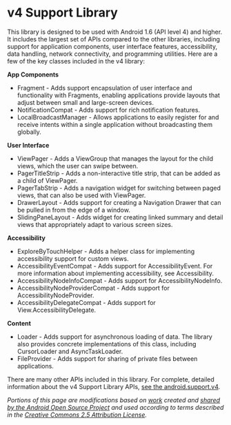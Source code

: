 v4 Support Library
=============================

This library is designed to be used with Android 1.6 (API level 4) and higher. It includes the largest set of APIs compared to the other libraries, including support for application components, user interface features, accessibility, data handling, network connectivity, and programming utilities. Here are a few of the key classes included in the v4 library:

**App Components**

- Fragment - Adds support encapsulation of user interface and functionality with Fragments, enabling applications provide layouts that adjust between small and large-screen devices.
- NotificationCompat - Adds support for rich notification features.
- LocalBroadcastManager - Allows applications to easily register for and receive intents within a single application without broadcasting them globally.

**User Interface**

- ViewPager - Adds a ViewGroup that manages the layout for the child views, which the user can swipe between.
- PagerTitleStrip - Adds a non-interactive title strip, that can be added as a child of ViewPager.
- PagerTabStrip - Adds a navigation widget for switching between paged views, that can also be used with ViewPager.
- DrawerLayout - Adds support for creating a Navigation Drawer that can be pulled in from the edge of a window.
- SlidingPaneLayout - Adds widget for creating linked summary and detail views that appropriately adapt to various screen sizes.

**Accessibility**

- ExploreByTouchHelper - Adds a helper class for implementing accessibility support for custom views.
- AccessibilityEventCompat - Adds support for AccessibilityEvent. For more information about implementing accessibility, see Accessibility.
- AccessibilityNodeInfoCompat - Adds support for AccessibilityNodeInfo.
- AccessibilityNodeProviderCompat - Adds support for AccessibilityNodeProvider.
- AccessibilityDelegateCompat - Adds support for View.AccessibilityDelegate.

**Content**

- Loader - Adds support for asynchronous loading of data. The library also provides concrete implementations of this class, including CursorLoader and AsyncTaskLoader.
- FileProvider - Adds support for sharing of private files between applications.
	
There are many other APIs included in this library. For complete, detailed information about the v4 Support Library APIs, [see the android.support.v4](http://developer.android.com/reference/android/support/v4/app/package-summary.html).

*Portions of this page are modifications based on [work][3] created and [shared by the Android Open Source Project][1] and used according to terms described in the [Creative Commons 2.5 Attribution License][2].*

[1]: http://code.google.com/policies.html
[2]: http://creativecommons.org/licenses/by/2.5/
[3]: http://developer.android.com/tools/support-library/features.html
